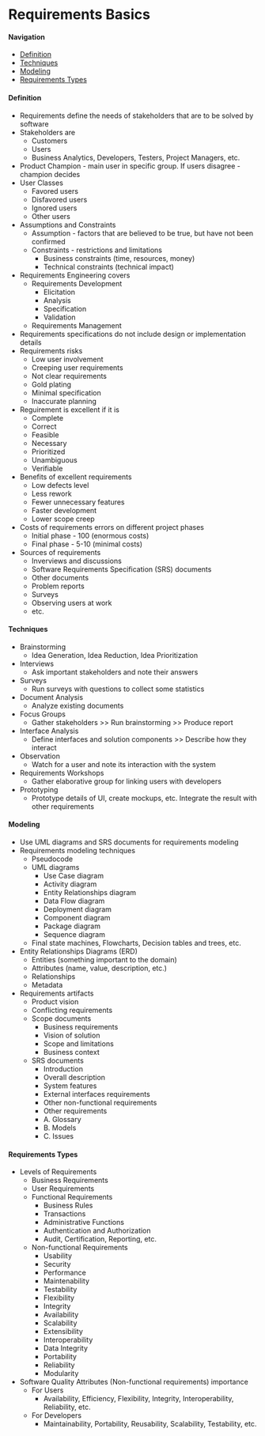 # Requirements Basics

#### Navigation
- [Definition](Basics.md#definition)
- [Techniques](Basics.md#techniques)
- [Modeling](Basics.md#modeling)
- [Requirements Types](Basics.md#requirements-types)

#### Definition
- Requirements define the needs of stakeholders that are to be solved by software
- Stakeholders are
  - Customers
  - Users
  - Business Analytics, Developers, Testers, Project Managers, etc.
- Product Champion - main user in specific group. If users disagree - champion decides
- User Classes
  - Favored users
  - Disfavored users
  - Ignored users
  - Other users
- Assumptions and Constraints
  - Assumption - factors that are believed to be true, but have not been confirmed
  - Constraints - restrictions and limitations
    - Business constraints (time, resources, money)
    - Technical constraints (technical impact)
- Requirements Engineering covers
  - Requirements Development
    - Elicitation
    - Analysis
    - Specification
    - Validation
  - Requirements Management
- Requirements specifications do not include design or implementation details
- Requirements risks
  - Low user involvement
  - Creeping user requirements
  - Not clear requirements
  - Gold plating
  - Minimal specification
  - Inaccurate planning
- Reguirement is excellent if it is
  - Complete
  - Correct
  - Feasible
  - Necessary
  - Prioritized
  - Unambiguous
  - Verifiable
- Benefits of excellent requirements
  - Low defects level
  - Less rework
  - Fewer unnecessary features
  - Faster development
  - Lower scope creep
- Costs of requirements errors on different project phases
  - Initial phase - 100 (enormous costs)
  - Final phase - 5-10 (minimal costs)
- Sources of requirements
  - Inverviews and discussions
  - Software Requirements Specification (SRS) documents
  - Other documents
  - Problem reports
  - Surveys
  - Observing users at work
  - etc.

#### Techniques
- Brainstorming
  - Idea Generation, Idea Reduction, Idea Prioritization
- Interviews
  - Ask important stakeholders and note their answers
- Surveys
  - Run surveys with questions to collect some statistics
- Document Analysis
  - Analyze existing documents
- Focus Groups
  - Gather stakeholders >> Run brainstorming >> Produce report
- Interface Analysis
  - Define interfaces and solution components >> Describe how they interact
- Observation
  - Watch for a user and note its interaction with the system
- Requirements Workshops
  - Gather elaborative group for linking users with developers
- Prototyping
  - Prototype details of UI, create mockups, etc. Integrate the result with other requirements

#### Modeling
- Use UML diagrams and SRS documents for requirements modeling
- Requirements modeling techniques
  - Pseudocode
  - UML diagrams
    - Use Case diagram
    - Activity diagram
    - Entity Relationships diagram
    - Data Flow diagram
    - Deployment diagram
    - Component diagram
    - Package diagram
    - Sequence diagram
  - Final state machines, Flowcharts, Decision tables and trees, etc.
- Entity Relationships Diagrams (ERD)
  - Entities (something important to the domain)
  - Attributes (name, value, description, etc.)
  - Relationships
  - Metadata
- Requirements artifacts
  - Product vision
  - Conflicting requirements
  - Scope documents
    - Business requirements
    - Vision of solution
    - Scope and limitations
    - Business context
  - SRS documents
    - Introduction
    - Overall description
    - System features
    - External interfaces requirements
    - Other non-functional requirements
    - Other requirements
    - A. Glossary
    - B. Models
    - C. Issues

#### Requirements Types
- Levels of Requirements
  - Business Requirements
  - User Requirements
  - Functional Requirements
    - Business Rules
    - Transactions
    - Administrative Functions
    - Authentication and Authorization
    - Audit, Certification, Reporting, etc.
  - Non-functional Requirements
    - Usability
    - Security
    - Performance
    - Maintenability
    - Testability
    - Flexibility
    - Integrity
    - Availability
    - Scalability
    - Extensibility
    - Interoperability
    - Data Integrity
    - Portability
    - Reliability
    - Modularity
- Software Quality Attributes (Non-functional requirements) importance
  - For Users
    - Availability, Efficiency, Flexibility, Integrity, Interoperability, Reliability, etc.
  - For Developers
    - Maintainability, Portability, Reusability, Scalability, Testability, etc.
